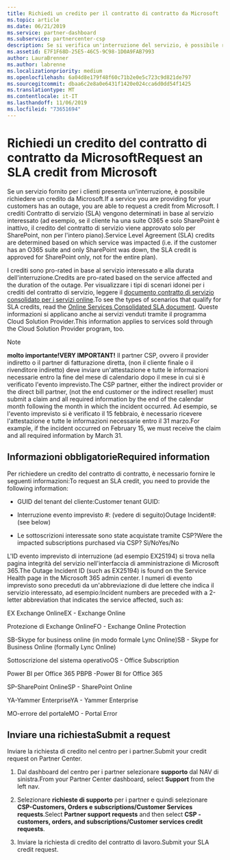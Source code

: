 ```yaml
---
title: Richiedi un credito per il contratto di contratto da Microsoft | Centro per i partner
ms.topic: article
ms.date: 06/21/2019
ms.service: partner-dashboard
ms.subservice: partnercenter-csp
description: Se si verifica un'interruzione del servizio, è possibile richiedere un credito per il contratto di servizio per il cliente.
ms.assetid: E7F1F68D-25E5-46C5-9C98-1D0A9FAB7993
author: LauraBrenner
ms.author: labrenne
ms.localizationpriority: medium
ms.openlocfilehash: 6a04d8e179f48f60c71b2e0e5c723c9d821de797
ms.sourcegitcommit: dbaa6c2e8a0e6431f1420e024cca6d0dd54f1425
ms.translationtype: MT
ms.contentlocale: it-IT
ms.lasthandoff: 11/06/2019
ms.locfileid: "73651694"
---
```

# <a name="request-an-sla-credit-from-microsoft"></a><span data-ttu-id="da670-103">Richiedi un credito del contratto di contratto da Microsoft</span><span class="sxs-lookup"><span data-stu-id="da670-103">Request an SLA credit from Microsoft</span></span> 

<span data-ttu-id="da670-104">Se un servizio fornito per i clienti presenta un'interruzione, è possibile richiedere un credito da Microsoft.</span><span class="sxs-lookup"><span data-stu-id="da670-104">If a service you are providing for your customers has an outage, you are able to request a credit from Microsoft.</span></span> <span data-ttu-id="da670-105">I crediti Contratto di servizio (SLA) vengono determinati in base al servizio interessato (ad esempio, se il cliente ha una suite O365 e solo SharePoint è inattivo, il credito del contratto di servizio viene approvato solo per SharePoint, non per l'intero piano).</span><span class="sxs-lookup"><span data-stu-id="da670-105">Service Level Agreement (SLA) credits are determined based on which service was impacted (i.e. if the customer has an O365 suite and only SharePoint was down, the SLA credit is approved for SharePoint only, not for the entire plan).</span></span>

<span data-ttu-id="da670-106">I crediti sono pro-rated in base al servizio interessato e alla durata dell'interruzione.</span><span class="sxs-lookup"><span data-stu-id="da670-106">Credits are pro-rated based on the service affected and the duration of the outage.</span></span> <span data-ttu-id="da670-107">Per visualizzare i tipi di scenari idonei per i crediti del contratto di servizio, leggere il [documento contratto di servizio consolidato per i servizi online](http://www.microsoftvolumelicensing.com/DocumentSearch.aspx?Mode=3&DocumentTypeId=37).</span><span class="sxs-lookup"><span data-stu-id="da670-107">To see the types of scenarios that qualify for SLA credits, read the [Online Services Consolidated SLA document](http://www.microsoftvolumelicensing.com/DocumentSearch.aspx?Mode=3&DocumentTypeId=37).</span></span> <span data-ttu-id="da670-108">Queste informazioni si applicano anche ai servizi venduti tramite il programma Cloud Solution Provider.</span><span class="sxs-lookup"><span data-stu-id="da670-108">This information applies to services sold through the Cloud Solution Provider program, too.</span></span>

>[!Note]
><span data-ttu-id="da670-109">**molto importante!**</span><span class="sxs-lookup"><span data-stu-id="da670-109">**VERY IMPORTANT!**</span></span> <span data-ttu-id="da670-110">Il partner CSP, ovvero il provider indiretto o il partner di fatturazione diretta, (non il cliente finale o il rivenditore indiretto) deve inviare un'attestazione e tutte le informazioni necessarie entro la fine del mese di calendario dopo il mese in cui si è verificato l'evento imprevisto.</span><span class="sxs-lookup"><span data-stu-id="da670-110">The CSP partner, either the indirect provider or the direct bill partner, (not the end customer or the indirect reseller) must submit a claim and all required information by the end of the calendar month following the month in which the incident occurred.</span></span> <span data-ttu-id="da670-111">Ad esempio, se l'evento imprevisto si è verificato il 15 febbraio, è necessario ricevere l'attestazione e tutte le informazioni necessarie entro il 31 marzo.</span><span class="sxs-lookup"><span data-stu-id="da670-111">For example, if the incident occurred on February 15, we must receive the claim and all required information by March 31.</span></span> 

## <a name="required-information"></a><span data-ttu-id="da670-112">Informazioni obbligatorie</span><span class="sxs-lookup"><span data-stu-id="da670-112">Required information</span></span>


<span data-ttu-id="da670-113">Per richiedere un credito del contratto di contratto, è necessario fornire le seguenti informazioni:</span><span class="sxs-lookup"><span data-stu-id="da670-113">To request an SLA credit, you need to provide the following information:</span></span> 

- <span data-ttu-id="da670-114">GUID del tenant del cliente:</span><span class="sxs-lookup"><span data-stu-id="da670-114">Customer tenant GUID:</span></span> 

- <span data-ttu-id="da670-115">Interruzione evento imprevisto #: (vedere di seguito)</span><span class="sxs-lookup"><span data-stu-id="da670-115">Outage Incident#: (see below)</span></span>

- <span data-ttu-id="da670-116">Le sottoscrizioni interessate sono state acquistate tramite CSP?</span><span class="sxs-lookup"><span data-stu-id="da670-116">Were the impacted subscriptions purchased via CSP?</span></span> <span data-ttu-id="da670-117">Sì/No</span><span class="sxs-lookup"><span data-stu-id="da670-117">Yes/No</span></span>

<span data-ttu-id="da670-118">L'ID evento imprevisto di interruzione (ad esempio EX25194) si trova nella pagina integrità del servizio nell'interfaccia di amministrazione di Microsoft 365.</span><span class="sxs-lookup"><span data-stu-id="da670-118">The Outage Incident ID (such as EX25194) is found on the Service Health page in the Microsoft 365 admin center.</span></span> <span data-ttu-id="da670-119">I numeri di evento imprevisto sono preceduti da un'abbreviazione di due lettere che indica il servizio interessato, ad esempio:</span><span class="sxs-lookup"><span data-stu-id="da670-119">Incident numbers are preceded with a 2-letter abbreviation that indicates the service affected, such as:</span></span>

<span data-ttu-id="da670-120">EX Exchange Online</span><span class="sxs-lookup"><span data-stu-id="da670-120">EX - Exchange Online</span></span>

<span data-ttu-id="da670-121">Protezione di Exchange Online</span><span class="sxs-lookup"><span data-stu-id="da670-121">FO - Exchange Online Protection</span></span>

<span data-ttu-id="da670-122">SB-Skype for business online (in modo formale Lync Online)</span><span class="sxs-lookup"><span data-stu-id="da670-122">SB - Skype for Business Online (formally Lync Online)</span></span>

<span data-ttu-id="da670-123">Sottoscrizione del sistema operativo</span><span class="sxs-lookup"><span data-stu-id="da670-123">OS - Office Subscription</span></span>

<span data-ttu-id="da670-124">Power BI per Office 365 PB</span><span class="sxs-lookup"><span data-stu-id="da670-124">PB -Power BI for Office 365</span></span>

<span data-ttu-id="da670-125">SP-SharePoint Online</span><span class="sxs-lookup"><span data-stu-id="da670-125">SP - SharePoint Online</span></span>

<span data-ttu-id="da670-126">YA-Yammer Enterprise</span><span class="sxs-lookup"><span data-stu-id="da670-126">YA - Yammer Enterprise</span></span>

<span data-ttu-id="da670-127">MO-errore del portale</span><span class="sxs-lookup"><span data-stu-id="da670-127">MO - Portal Error</span></span>

## <a name="submit-a-request"></a><span data-ttu-id="da670-128">Inviare una richiesta</span><span class="sxs-lookup"><span data-stu-id="da670-128">Submit a request</span></span>

<span data-ttu-id="da670-129">Inviare la richiesta di credito nel centro per i partner.</span><span class="sxs-lookup"><span data-stu-id="da670-129">Submit your credit request on Partner Center.</span></span>

1. <span data-ttu-id="da670-130">Dal dashboard del centro per i partner selezionare **supporto** dal NAV di sinistra.</span><span class="sxs-lookup"><span data-stu-id="da670-130">From your Partner Center dashboard, select **Support** from the left nav.</span></span>

2. <span data-ttu-id="da670-131">Selezionare **richieste di supporto** per i partner e quindi selezionare **CSP-Customers, Orders e subscriptions/Customer Services requests**.</span><span class="sxs-lookup"><span data-stu-id="da670-131">Select **Partner support requests** and then select **CSP - customers, orders, and subscriptions/Customer services credit requests**.</span></span>

3. <span data-ttu-id="da670-132">Inviare la richiesta di credito del contratto di lavoro.</span><span class="sxs-lookup"><span data-stu-id="da670-132">Submit your SLA credit request.</span></span>






